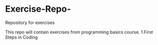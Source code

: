 # Exercise-Repo-


Repository for exercises 


This repo will contain exercises from programming basics course.
1.First Steps in Coding 
